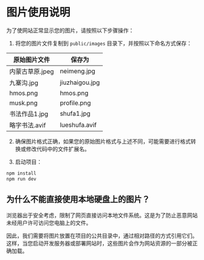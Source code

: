 # 图片使用说明

为了使网站正常显示您的图片，请按照以下步骤操作：

1. 将您的图片文件复制到 `public/images` 目录下，并按照以下命名方式保存：

| 原始图片文件 | 保存为 |
|------------|-------|
| 内蒙古草原.jpeg | neimeng.jpg |
| 九寨沟.jpg | jiuzhaigou.jpg |
| hmos.png | hmos.png |
| musk.png | profile.png |
| 书法作品1.jpg | shufa1.jpg |
| 略字书法.avif | lueshufa.avif |

2. 确保图片格式正确，如果您的原始图片格式与上述不同，可能需要进行格式转换或修改代码中的文件扩展名。

3. 启动项目：
```bash
npm install
npm run dev
```

## 为什么不能直接使用本地硬盘上的图片？

浏览器出于安全考虑，限制了网页直接访问本地文件系统。这是为了防止恶意网站未经用户许可访问您电脑上的文件。

因此，我们需要将图片放置在项目的公共目录中，通过相对路径的方式引用它们。这样，当您启动开发服务器或部署网站时，这些图片会作为网站资源的一部分被正确加载。 